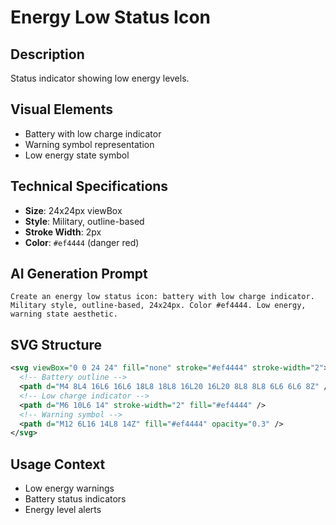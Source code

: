 # Energy Low Status Icon

## Description
Status indicator showing low energy levels.

## Visual Elements
- Battery with low charge indicator
- Warning symbol representation
- Low energy state symbol

## Technical Specifications
- **Size**: 24x24px viewBox
- **Style**: Military, outline-based
- **Stroke Width**: 2px
- **Color**: `#ef4444` (danger red)

## AI Generation Prompt
```
Create an energy low status icon: battery with low charge indicator. Military style, outline-based, 24x24px. Color #ef4444. Low energy, warning state aesthetic.
```

## SVG Structure
```svg
<svg viewBox="0 0 24 24" fill="none" stroke="#ef4444" stroke-width="2">
  <!-- Battery outline -->
  <path d="M4 8L4 16L6 16L6 18L8 18L8 16L20 16L20 8L8 8L8 6L6 6L6 8Z" />
  <!-- Low charge indicator -->
  <path d="M6 10L6 14" stroke-width="2" fill="#ef4444" />
  <!-- Warning symbol -->
  <path d="M12 6L16 14L8 14Z" fill="#ef4444" opacity="0.3" />
</svg>
```

## Usage Context
- Low energy warnings
- Battery status indicators
- Energy level alerts
